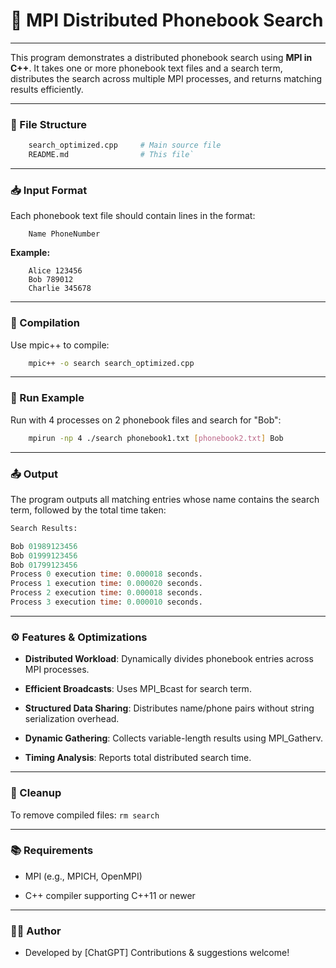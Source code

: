 # 📘 MPI Distributed Phonebook Search
-----------------------------------

This program demonstrates a distributed phonebook search using **MPI in C++**. It takes one or more phonebook text files and a search term, distributes the search across multiple MPI processes, and returns matching results efficiently.

* * * * *

### 📁 File Structure



```bash
    search_optimized.cpp     # Main source file
    README.md                # This file`
```
* * * * *

### 📥 Input Format

Each phonebook text file should contain lines in the format:

```nginx
    Name PhoneNumber
```

**Example:**

```nginx
    Alice 123456
    Bob 789012
    Charlie 345678
```
* * * * *

### 🚀 Compilation

Use mpic++ to compile:

```bash 
    mpic++ -o search search_optimized.cpp
```

* * * * *

### 🧪 Run Example

Run with 4 processes on 2 phonebook files and search for "Bob":

```bash
    mpirun -np 4 ./search phonebook1.txt [phonebook2.txt] Bob
```
* * * * *

### 📤 Output

The program outputs all matching entries whose name contains the search term, followed by the total time taken:

```sql
Search Results:

Bob 01989123456
Bob 01999123456
Bob 01799123456
Process 0 execution time: 0.000018 seconds.
Process 1 execution time: 0.000020 seconds.
Process 2 execution time: 0.000018 seconds.
Process 3 execution time: 0.000010 seconds.
```

* * * * *

### ⚙️ Features & Optimizations

-   **Distributed Workload**: Dynamically divides phonebook entries across MPI processes.

-   **Efficient Broadcasts**: Uses MPI_Bcast for search term.

-   **Structured Data Sharing**: Distributes name/phone pairs without string serialization overhead.

-   **Dynamic Gathering**: Collects variable-length results using MPI_Gatherv.

-   **Timing Analysis**: Reports total distributed search time.

* * * * *

### 🧼 Cleanup

To remove compiled files: `rm search`

* * * * *

### 📚 Requirements

-   MPI (e.g., MPICH, OpenMPI)

-   C++ compiler supporting C++11 or newer

* * * * *

### 🧑‍💻 Author

- Developed by [ChatGPT] Contributions & suggestions welcome!
